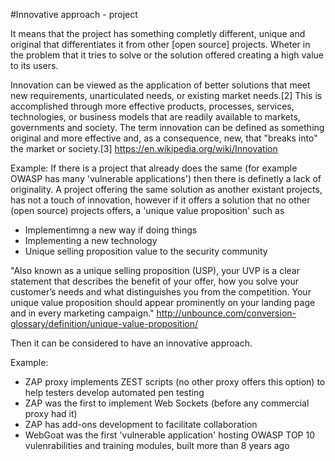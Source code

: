 #Innovative approach - project

It means that the project has something completly different, unique and original that differentiates it from other [open source] projects.  Wheter in the problem that it tries to solve or the solution offered creating a high value to its users.

Innovation can be viewed as the application of better solutions that meet new requirements, unarticulated needs, or existing market needs.[2] This is accomplished through more effective products, processes, services, technologies, or business models that are readily available to markets, governments and society. The term innovation can be defined as something original and more effective and, as a consequence, new, that "breaks into" the market or society.[3]
https://en.wikipedia.org/wiki/Innovation

Example: If there is a project that already does the same (for example OWASP has many 'vulnerable applications') then there is definetly a lack of originality. A project offering the same solution as another existant projects, has not a touch of innovation, however if it offers a solution that no other (open source) projects offers, a 'unique value proposition' such as 
* Implementimng a new way if doing things
* Implementing a new technology
* Unique selling proposition value to the security community

"Also known as a unique selling proposition (USP), your UVP is a clear statement that describes the benefit of your offer, how you solve your customer’s needs and what distinguishes you from the competition. Your unique value proposition should appear prominently on your landing page and in every marketing campaign."
http://unbounce.com/conversion-glossary/definition/unique-value-proposition/

Then it can be considered to have an innovative approach. 

Example: 
* ZAP proxy implements ZEST scripts (no other proxy offers this option) to help testers develop automated pen testing 
* ZAP was the first to implement Web Sockets (before any commercial proxy had it)
* ZAP has add-ons development to facilitate collaboration
* WebGoat was the first 'vulnerable application' hosting OWASP TOP 10 vulenrabilities and training modules, built more than 8 years ago


